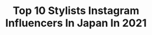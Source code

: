 ---
title: Top 10 Stylists Instagram Influencers In Japan In 2021
description: >-
  Find top stylists Instagram influencers in Japan in 2021. Most popular hashtags: #pr #coupleshoot #snackswkfilm.
platform: Instagram
hits: 95
text_top: Identify the best Instagram profiles on inBeat.
text_bottom: inBeat aggregates 95 Instagram influencers like this in Japan for you to connect with.
profiles:
  - username: "shinosuganuma"
    fullname: >-
      Shino Suganuma 管沼詩乃
    bio: >-
      Stylist
    location: "Japan"
    followers: 6406
    engagement: 315
    commentsToLikes: 0.013322
    id: ck5bztpj5rtn10i118sjwt356
    verified: false
    hashtags: "#ellejapon, #repost, #girlofthemonth, #voguegirl"
  - username: "hironamarubayashi"
    fullname: >-
      丸林広奈
    bio: >-
      Stylist
    location: "Japan"
    followers: 101531
    engagement: 165
    commentsToLikes: 0.007015
    id: ck0tv5h1ia0q50i194s274j37
    verified: false
    hashtags: "#suqqu, #phoebebeautyup, #flowers, #penhaligons"
  - username: "snackswk"
    fullname: >-
      𝕾𝖓𝖆𝖈𝖐 𝕾𝖜𝖐 🕷
    bio: >-
      OWNER @narcissism.official | @ncsstudio_ CREATIVE DIRECTOR @winaworeofficial. STYLIST #saysawakastylist ⭕️FOR WORK PLEASE DM ⭕️ 👇🏻 YOUTUBE CHANEL👇🏻
    location: "Japan"
    followers: 23810
    engagement: 738
    commentsToLikes: 0.006395
    id: ckap458z45wh60i78lnm4vvcp
    verified: false
    hashtags: "#snackswkfilm, #winawore, #winaworeofficial, #spreader"
  - username: "miyutomii88"
    fullname: >-
      とみい
    bio: >-
      ライブ、カラオケ、歯科衛生士、ちゃちゃまる @chachamalu88 twitter→miyutomii88 Tik Tok→miyutomii stylist @pocher_official YouTubeやってます！ とみいちゃんねる
    location: "Japan"
    followers: 105538
    engagement: 394
    commentsToLikes: 0.002512
    id: ck5zreix5wfqt0i14pkar844t
    verified: false
    hashtags: "#chifure, #cosmetics, #furbo, #vlog"
  - username: "hakarinian"
    fullname: >-
      Karina Ha
    bio: >-
      • Branding Stylist, Creative & Art Director • ELLE Magazine Star Contributor, Lifestyle Content Creator
    location: "Japan"
    followers: 34354
    engagement: 311
    commentsToLikes: 0.010536
    id: ckap0fsdwq2zc0i78zoxsm8ig
    verified: false
    hashtags: "#pinkribboncoloringchallenge, #360wellness, #turnlifeon, #powerpack"
  - username: "yurikaden"
    fullname: >-
      YURIKA NAKANO
    bio: >-
      stylist ゆりかでん スタイリングのご依頼はLOVABLEまでお願いします #ゆりかでんのバッグ @curlychou_
    location: "Japan"
    followers: 18360
    engagement: 512
    commentsToLikes: 0.001614
    id: ck15qj8a634010i19sq0ldalb
    verified: false
    hashtags: "#mywork, #curlychou, #ootd, #youtube"
  - username: "inkimono"
    fullname: >-
      Stasia🇵🇱Stylist & Photographer
    bio: >-
      👘Professional licensed kimono stylist & photographer 着付け師/プロフォトグラファー ＊Kimono Experience: personalized styling, lecture + pro photoshoot; INFO:
    location: "Japan"
    followers: 12267
    engagement: 866
    commentsToLikes: 0.016905
    id: ck5zungra2p270i14d5ya1h7j
    verified: false
    hashtags: "#coupleshoot, #120daysinkimono, #kimonoshoot, #kimonostyling"
  - username: "ryutaronagasawa"
    fullname: >-
      Ryutaro
    bio: >-
      OOO YY / Top stylist Reserve - 0337808331 or Instagram DM Address - 代官山町12-16シンフォニー代官山201
    location: "Japan"
    followers: 36759
    engagement: 271
    commentsToLikes: 0.002182
    id: ck138v3ywi6hj0i19qkfuwwll
    verified: false
    hashtags: "#driesvannoten, #bandofoutsiders, #ourlegacy, #oooyy"
  - username: "naokookusa"
    fullname: >-
      Naoko Okusa_official
    bio: >-
      #stylist #love fashion #salsa
    location: "Japan"
    followers: 291507
    engagement: 164
    commentsToLikes: 0.005336
    id: ck0vzcdjz8eib0i19lw7dorg5
    verified: false
    hashtags: "#vermeilpariena, #theory, #amarcstore, #cos"
  - username: "_wadaerika"
    fullname: >-
      和田えりか
    bio: >-
      (28)158 🐶/ @tofu.311 お仕事のご依頼はメッセージでお願いします📨🗞🖊 ▶︎詳細は必ずご記入ください 🚥企業様以外のDM個別返信は対応できないです pocher / stylist 🩲
    location: "Japan"
    followers: 126879
    engagement: 170
    commentsToLikes: 0.002839
    id: ck5hcu550jzht0i11bx91fumn
    verified: false
    hashtags: "#wadaerika, #sabon, #reldi, #pr"
---